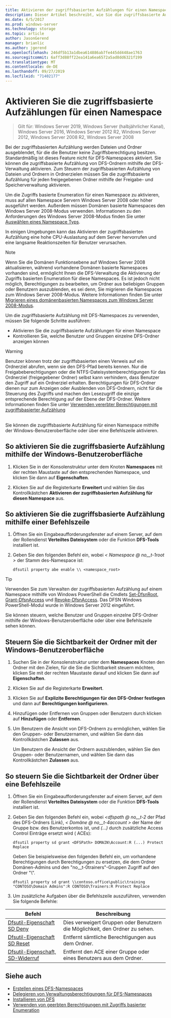 ```yaml
---
title: Aktivieren der zugriffsbasierten Aufzählungen für einen Namespace
description: Dieser Artikel beschreibt, wie Sie die zugriffsbasierte Aufzählungen für einen Namespace aktivieren.
ms.date: 6/5/2017
ms.prod: windows-server
ms.technology: storage
ms.topic: article
author: JasonGerend
manager: brianlic
ms.author: jgerend
ms.openlocfilehash: 246df5b13a1dbea614886ab7fe445dd448ae1763
ms.sourcegitcommit: 6aff3d88ff22ea141a6ea6572a5ad8dd6321f199
ms.translationtype: MT
ms.contentlocale: de-DE
ms.lasthandoff: 09/27/2019
ms.locfileid: "71402177"
---
```

# <a name="enable-access-based-enumeration-on-a-namespace"></a>Aktivieren Sie die zugriffsbasierte Aufzählungen für einen Namespace

> Gilt für: Windows Server 2019, Windows Server (halbjährlicher Kanal), Windows Server 2016, Windows Server 2012 R2, Windows Server 2012, Windows Server 2008 R2, Windows Server 2008

Bei der zugriffsbasierten Aufzählung werden Dateien und Ordner ausgeblendet, für die die Benutzer keine Zugriffsberechtigung besitzen. Standardmäßig ist dieses Feature nicht für DFS-Namespaces aktiviert. Sie können die zugriffsbasierte Aufzählung von DFS-Ordnern mithilfe der DFS-Verwaltung aktivieren. Zum Steuern der zugriffsbasierten Aufzählung von Dateien und Ordnern in Ordnerzielen müssen Sie die zugriffsbasierte Aufzählung für jeden freigegebenen Ordner mithilfe der Freigabe- und Speicherverwaltung aktivieren.

Um die Zugriffs basierte Enumeration für einen Namespace zu aktivieren, muss auf allen Namespace Servern Windows Server 2008 oder höher ausgeführt werden. Außerdem müssen Domänen basierte Namespaces den Windows Server 2008-Modus verwenden. Informationen zu den Anforderungen des Windows Server 2008-Modus finden Sie unter [Auswählen eines Namespace Typs](choose-a-namespace-type.md).

In einigen Umgebungen kann das Aktivieren der zugriffsbasierten Aufzählung eine hohe CPU-Auslastung auf dem Server hervorrufen und eine langsame Reaktionszeiten für Benutzer verursachen.

> [!NOTE]
> Wenn Sie die Domänen Funktionsebene auf Windows Server 2008 aktualisieren, während vorhandene Domänen basierte Namespaces vorhanden sind, ermöglicht Ihnen die DFS-Verwaltung die Aktivierung der Zugriffs basierten Enumeration für diese Namespaces. Es ist jedoch nicht möglich, Berechtigungen zu bearbeiten, um Ordner aus beliebigen Gruppen oder Benutzern auszublenden, es sei denn, Sie migrieren die Namespaces zum Windows Server 2008-Modus. Weitere Informationen finden Sie unter [Migrieren eines domänenbasierten Namespaces zum Windows Server 2008-Modus](migrate-a-domain-based-namespace-to-windows-server-2008-mode.md).


Um die zugriffsbasierte Aufzählung mit DFS-Namespaces zu verwenden, müssen Sie folgende Schritte ausführen:

-   Aktivieren Sie die zugriffsbasierte Aufzählungen für einen Namespace
-   Kontrollieren Sie, welche Benutzer und Gruppen einzelne DFS-Ordner anzeigen können


> [!WARNING]
> Benutzer können trotz der zugriffsbasierten einen Verweis auf ein Ordnerziel abrufen, wenn sie den DFS-Pfad bereits kennen. Nur die Freigabeberechtigungen oder die NTFS-Dateisystemberechtigungen für das Ordnerziel (freigegebener Ordner) selbst kann verhindern, dass Benutzer den Zugriff auf ein Ordnerziel erhalten. Berechtigungen für DFS-Ordner dienen nur zum Anzeigen oder Ausblenden von DFS-Ordnern, nicht für die Steuerung des Zugriffs und machen den Lesezugriff die einzige entsprechende Berechtigung auf der Ebene der DFS-Ordner. Weitere Informationen finden Sie unter [Verwenden vererbter Berechtigungen mit zugriffsbasierter Aufzählung](https://technet.microsoft.com/library/dd834874(v=ws.11).aspx)

<br />
Sie können die zugriffsbasierte Aufzählung für einen Namespace mithilfe der Windows-Benutzeroberfläche oder über eine Befehlszeile aktivieren.

## <a name="to-enable-access-based-enumeration-by-using-the-windows-interface"></a>So aktivieren Sie die zugriffsbasierte Aufzählung mithilfe der Windows-Benutzeroberfläche

1.  Klicken Sie in der Konsolenstruktur unter dem Knoten **Namespaces** mit der rechten Maustaste auf den entsprechenden Namespace, und klicken Sie dann auf **Eigenschaften**.

2.  Klicken Sie auf die Registerkarte **Erweitert** und wählen Sie das Kontrollkästchen **Aktivieren der zugriffsbasierten Aufzählung für diesen Namespace** aus.

## <a name="to-enable-access-based-enumeration-by-using-a-command-line"></a>So aktivieren Sie die zugriffsbasierte Aufzählung mithilfe einer Befehlszeile

1.  Öffnen Sie ein Eingabeaufforderungsfenster auf einem Server, auf dem der Rollendienst **Verteiltes Dateisystem** oder die Funktion **DFS-Tools** installiert ist.

2.  Geben Sie den folgenden Befehl ein, wobei *< Namespace @ no__t-1root >* der Stamm des-Namespace ist:

    ```  
    dfsutil property abe enable \\ <namespace_root>
    ```

> [!TIP]
> Verwenden Sie zum Verwalten der zugriffsbasierten Aufzählung auf einem Namespace mithilfe von Windows PowerShell die Cmdlets [Set-DfsnRoot](https://technet.microsoft.com/library/jj884281.aspx), [Grant-DfsnAccess](https://technet.microsoft.com/library/jj884272.aspx) und [Revoke-DfsnAccess](https://technet.microsoft.com/library/jj884273.aspx). Das DFSN Windows PowerShell-Modul wurde in Windows Server 2012 eingeführt.

Sie können steuern, welche Benutzer und Gruppen einzelne DFS-Ordner mithilfe der Windows-Benutzeroberfläche oder über eine Befehlszeile sehen können.

## <a name="to-control-folder-visibility-by-using-the-windows-interface"></a>Steuern Sie die Sichtbarkeit der Ordner mit der Windows-Benutzeroberfläche

1.  Suchen Sie in der Konsolenstruktur unter dem **Namespaces** Knoten den Ordner mit den Zielen, für die Sie die Sichtbarkeit steuern möchten, klicken Sie mit der rechten Maustaste darauf und klicken Sie dann auf **Eigenschaften**.

2.  Klicken Sie auf die Registerkarte **Erweitert**.

3.  Klicken Sie auf **Explizite Berechtigungen für den DFS-Ordner festlegen** und dann auf **Berechtigungen konfigurieren**.

4.  Hinzufügen oder Entfernen von Gruppen oder Benutzern durch klicken auf **Hinzufügen** oder **Entfernen**.

5.  Um Benutzern die Ansicht von DFS-Ordnern zu ermöglichen, wählen Sie den Gruppen- oder Benutzernamen, und wählen Sie dann das Kontrollkästchen **Zulassen** aus.

    Um Benutzern die Ansicht der Ordnern auszublenden, wählen Sie den Gruppen- oder Benutzernamen, und wählen Sie dann das Kontrollkästchen **Zulassen** aus.

## <a name="to-control-folder-visibility-by-using-a-command-line"></a>So steuern Sie die Sichtbarkeit der Ordner über eine Befehlszeile

1. Öffnen Sie ein Eingabeaufforderungsfenster auf einem Server, auf dem der Rollendienst **Verteiltes Dateisystem** oder die Funktion **DFS-Tools** installiert ist.

2. Geben Sie den folgenden Befehl ein, wobei *&lt;dfspath @ no__t-2* der Pfad des DFS-Ordners (Link), *< Domäne @ no__t-4account >* der Name der Gruppe bzw. des Benutzerkontos ist, und *(...)* durch zusätzliche Access Control Einträge ersetzt wird ( ACEs):

   ```
   dfsutil property sd grant <DFSPath> DOMAIN\Account:R (...) Protect Replace
   ```

   Geben Sie beispielsweise den folgenden Befehl ein, um vorhandene Berechtigungen durch Berechtigungen zu ersetzen, die dem Ordner Domänen-Admins und den "no__t-0trainers"-Gruppen Zugriff auf den Ordner "\\".

   ```
   dfsutil property sd grant \\contoso.office\public\training "CONTOSO\Domain Admins":R CONTOSO\Trainers:R Protect Replace 
   ```

3. Um zusätzliche Aufgaben über die Befehlszeile auszuführen, verwenden Sie folgende Befehle:


| Befehl | Beschreibung |
|---|---|
|[Dfsutil-Eigenschaft SD Deny](https://msdn.microsoft.com/library/dd759150(v=ws.11).aspx)|Dies verweigert Gruppen oder Benutzern die Möglichkeit, den Ordner zu sehen.|
|[Dfsutil-Eigenschaft SD Reset](https://msdn.microsoft.com/library/dd759150(v=ws.11).aspx) |Entfernt sämtliche Berechtigungen aus dem Ordner.|
|[Dfsutil-Eigenschaft, SD-Widerruf](https://msdn.microsoft.com/library/dd759150(v=ws.11).aspx)| Entfernt den ACE einer Gruppe oder eines Benutzers aus dem Ordner. |

## <a name="see-also"></a>Siehe auch

-   [Erstellen eines DFS-Namespaces](create-a-dfs-namespace.md)
-   [Delegieren von Verwaltungsberechtigungen für DFS-Namespaces](delegate-management-permissions-for-dfs-namespaces.md)
-   [Installieren von DFS](https://technet.microsoft.com/library/cc731089(v=ws.11).aspx)
-   [Verwenden von geerbten Berechtigungen mit Zugriffs basierter Enumeration](using-inherited-permissions-with-access-based-enumeration.md)